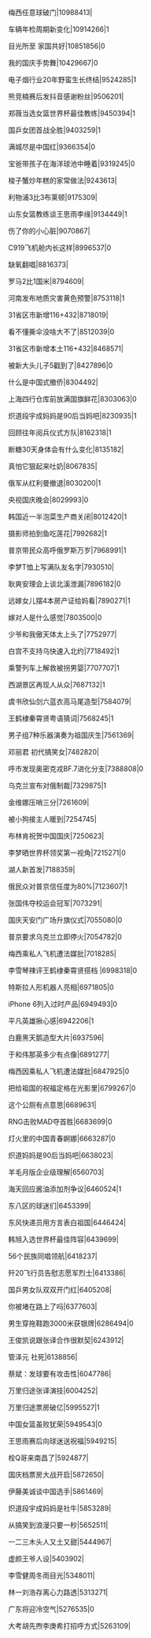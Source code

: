 梅西任意球破门|10988413|

车辆年检周期新变化|10914266|1

目光所至 家国共好|10851856|0

我的国庆手势舞|10429667|0

电子烟行业20年野蛮生长终结|9524285|1

熊竞楠赛后发抖音感谢粉丝|9506201|

郑薇当选女篮世界杯最佳教练|9450394|1

国乒女团首战全胜|9403259|1

满城尽是中国红|9366354|0

宝爸带孩子在海洋球池中睡着|9319245|0

梭子蟹炒年糕的家常做法|9243613|

利物浦3比3布莱顿|9175309|

山东女篮教练谈王思雨李缘|9134449|1

伤了你的小心脏|9070867|

C919飞机舱内长这样|8996537|0

缺氧翻唱|8816373|

罗马2比1国米|8794609|

河南发布地质灾害黄色预警|8753118|1

31省区市新增116+432|8718019|

看不懂撕伞没啥大不了|8512039|0

31省区市新增本土116+432|8468571|

被新大头儿子5戳到了|8427896|0

什么是中国式撤侨|8304492|

上海四行仓库前放满国旗鲜花|8303063|0

炽道段宇成妈妈是90后当妈吧|8230935|1

回顾往年阅兵仪式方队|8162318|1

断糖30天身体会有什么变化|8135182|

真怕它狠起来吐奶|8067835|

俄军从红利曼撤退|8030200|1

央视国庆晚会|8029993|0

韩国近一半泡菜生产商关闭|8012420|1

摄影师拍到鱼吃莲花|7992682|1

普京带民众高呼俄罗斯万岁|7968991|1

李梦T恤上写满队友名字|7930510|

耿爽安理会上谈北溪泄漏|7896182|0

远嫁女儿摆4本房产证给妈看|7890271|1

嫁对人是什么感觉|7803500|0

少爷和我傲天体太上头了|7752977|

白宫不支持乌快速入北约|7718492|1

乘警列车上解救被拐男婴|7707707|1

西湖景区再现人从众|7687132|1

虞书欣仙剑六蓝衣高马尾造型|7584079|

王鹤棣秦霄贤粤语猜词|7568245|1

男子组7种乐器演奏为祖国庆生|7561369|

邓丽君 初代搞笑女|7482820|

呼市发现奥密克戎BF.7进化分支|7388808|0

乌克兰宣布对俄制裁|7329875|1

金维娜压哨三分|7261609|

被小狗接主人暖到|7254745|

布林肯祝贺中国国庆|7250623|

李梦晒世界杯领奖第一视角|7215271|0

湖人新首发|7188359|

俄民众对普京信任度为80%|7123607|1

张国伟夺校运会冠军|7073291|

国庆天安门广场升旗仪式|7055080|0

普京要求乌克兰立即停火|7054782|0

梅西乘私人飞机遭法媒批|7018285|

李雪琴辣评王鹤棣秦霄贤搭档 ​​​​|6998318|0

特斯拉人形机器人亮相|6971805|0

iPhone 6列入过时产品|6949493|0

平凡英雄揪心感|6942206|1

白鹿黑天鹅造型大片|6937596|

于和伟那英多少有点像|6891277|

梅西因乘私人飞机遭法媒批|6847925|0

把给祖国的祝福定格在光影里|6799267|0

这个公厕有点意思|6689631|

RNG击败MAD夺首胜|6683699|0

灯火里的中国青春婀娜|6663287|0

炽道妈妈是90后当妈吧|6638023|

羊毛月版企业级理解|6560703|

海天回应酱油添加剂争议|6460524|1

东八区的球迷们|6453399|

东风快递员用方言表白祖国|6446424|

韩旭入选世界杯最佳阵容|6439699|

56个民族同唱领航|6418237|

歼20飞行员告慰志愿军烈士|6413386|

国乒男女队双双开门红|6405208|

你被堵在路上了吗|6377603|

男生穿拖鞋跑3000米获银牌|6286494|0

王俊凯说跟张译合作很默契|6243912|

管泽元 社死|6138856|

蔡斌：发球要有攻击性|6047786|

万里归途张译演技|6004252|

万里归途票房破亿|5995527|1

中国女篮虽败犹荣|5949543|0

王思雨赛后向球迷送祝福|5949215|

栓Q哥来南昌了|5924877|

国庆档票房大战开启|5872650|

伊藤美诚谈中国选手|5861469|

炽道段宇成妈妈是社牛|5853289|

从搞笑到浪漫只要一秒|5652511|

一二三木头人又土又甜|5444967|

虚颜王爷人设|5403902|

李雪健周冬雨目光|5348011|

林一刘浩存离心力路透|5313271|

广东将迎冷空气|5276535|0

大考胡先煦李庚希打招呼方式|5263109|

